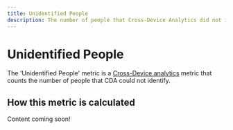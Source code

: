 ```yaml
---
title: Unidentified People
description: The number of people that Cross-Device Analytics did not identify.
---
```

# Unidentified People

The 'Unidentified People' metric is a [Cross-Device analytics](../cda/overview.md) metric that counts the number of people that CDA could not identify.

## How this metric is calculated

Content coming soon!
